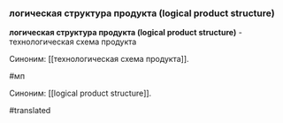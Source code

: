 ### логическая структура продукта (logical product structure)

**логическая структура продукта (logical product structure)** - технологическая схема продукта

Синоним: [[технологическая схема продукта]].

#мп

Синоним: [[logical product structure]].

#translated
